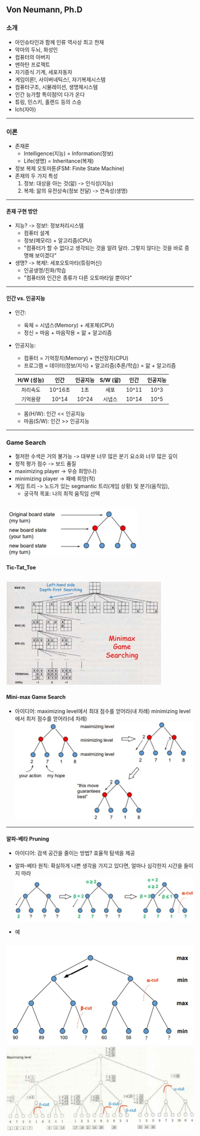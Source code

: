 ## Von Neumann, Ph.D
### 소개
   - 아인슈타인과 함께 인류 역사상 최고 천재
   - 악마의 두뇌, 화성인
   - 컴퓨터의 아버지
   - 맨하탄 프로젝트
   - 자기증식 기계, 세포자동자
   - 게임이론!, 사이버네틱스!, 자기복제시스템
   - 컴퓨터구조, 시뮬레이션, 생명체시스템
   - 인간 능가할 특이점!이 다가 온다
   - 튜링, 민스키, 홀랜드 등의 스승
   - Ich(자아)
---   

### 이론
   - 존재론
      - Intelligence(지능) = Information(정보)
      - Life(생명)         = Inheritance(복제)
   - 정보 복제 오토마톤(FSM: Finite State Machine)
   - 존재의 두 가지 특성
      1. 정보: 대상을 아는 것(앎) -> 인식성(지능)
      2. 복제: 앎의 유전상속(정보 전달) -> 연속성(생명)
---

#### 존재 구현 방안
   - 지능? -> 정보!: 정보처리시스템
      - 컴퓨터 설계
      - 정보(메모리) + 알고리즘(CPU)
      - "컴퓨터가 할 수 없다고 생각되는 것을 알려 달라. 그렇지 않다는 것을 바로 증명해 보이겠다"
   - 생명? -> 복제!: 세포오토마타(튜링머신)
      - 인공생명/진화/학습
      - "컴퓨터와 인간은 종류가 다른 오토마타일 뿐이다"
---

#### 인간 vs. 인공지능
   - 인간:
      - 육체 = 시냅스(Memory) + 세포체(CPU)
      - 정신 = 마음           + 마음작용
             = 앎             + 알고리즘
   - 인공지능:
      - 컴퓨터 =   기억장치(Memory) + 연산장치(CPU)
      - 프로그램 = 데이터(정보/지식) + 알고리즘(추론/학습)
                 = 앎               + 알고리즘     
                 
      | H/W (성능) | 인간 | 인공지능 | S/W (앎) | 인간 | 인공지능 |   
      |:---:|:---:|:---:|:---:|:---:|:---:|   
      | 처리속도 | 10^16초 | 1초 | 세포 | 10^11 | 10^3 |
      | 기억용량 | 10^14 | 10^24| 시냅스 | 10^14 | 10^5|   
      
      - 몸(H/W): 인간 << 인공지능
      - 마음(S/W): 인간 >> 인공지능
---

### Game Search
   - 철저한 수색은 거의 불가능 -> 대부분 너무 많은 분기 요소와 너무 많은 깊이
   - 정적 평가 점수 -> 보드 품질
   - maximizing player -> 우승 희망(나)
   - minimizing player -> 패배 희망(적)
   - 게임 트리 -> 노드가 있는 segmantic 트리(게임 상황) 및 분기(움직임),    
      - 궁극적 목표: 나의 최적 움직임 선택   
      
   ![03-02](https://github.com/Jeongsiwook/AI/blob/master/img/03-02.jpg?raw=true)
---

#### Tic-Tat_Toe
![03-01](https://github.com/Jeongsiwook/AI/blob/master/img/03-01.jpg?raw=true)   
---

#### Mini-max Game Search
   - 아이디어: maximizing level에서 최대 점수를 얻어라(내 차례)
               minimizing level에서 최저 점수를 얻어라(네 차례)
   ![03-03](https://github.com/Jeongsiwook/AI/blob/master/img/03-03.jpg?raw=true)   
---

#### 알파-베타 Pruning
   - 아이디어: 검색 공간을 줄이는 방법? 효율적 탐색을 제공
   - 알파-베타 원칙: 확실하게 나쁜 생각을 가지고 있다면, 얼마나 심각한지 시간을 들이지 마라
   ![03-04](https://github.com/Jeongsiwook/AI/blob/master/img/03-04.jpg?raw=true)
   
   - 예
   
   ![03-05](https://github.com/Jeongsiwook/AI/blob/master/img/03-05.jpg?raw=true)   
   ![03-06](https://github.com/Jeongsiwook/AI/blob/master/img/03-06.jpg?raw=true)   
---   
   
   
